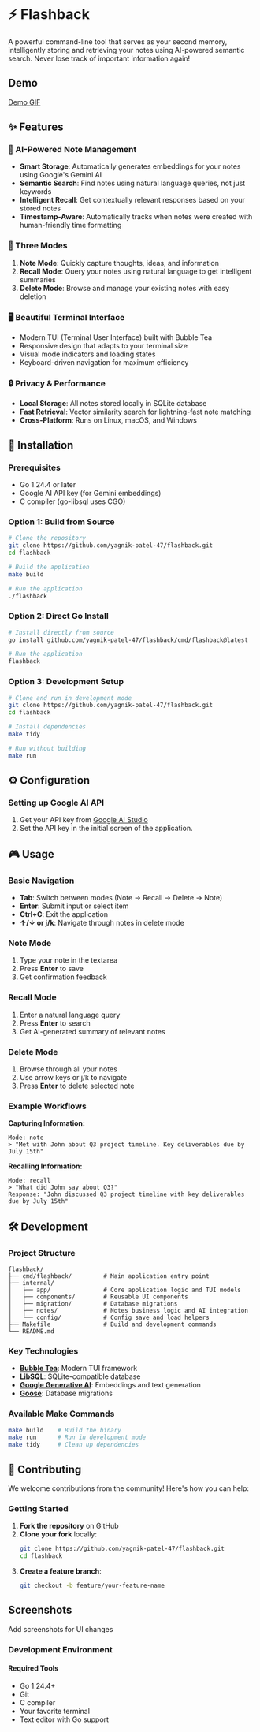 # ⚡ Flashback

A powerful command-line tool that serves as your second memory, intelligently storing and retrieving your notes using AI-powered semantic search. Never lose track of important information again!

## Demo
[Demo GIF](demo.gif)

## ✨ Features

### 🧠 AI-Powered Note Management
- **Smart Storage**: Automatically generates embeddings for your notes using Google's Gemini AI
- **Semantic Search**: Find notes using natural language queries, not just keywords
- **Intelligent Recall**: Get contextually relevant responses based on your stored notes
- **Timestamp-Aware**: Automatically tracks when notes were created with human-friendly time formatting

### 🎯 Three Modes
1. **Note Mode**: Quickly capture thoughts, ideas, and information
2. **Recall Mode**: Query your notes using natural language to get intelligent summaries
3. **Delete Mode**: Browse and manage your existing notes with easy deletion

### 🖥️ Beautiful Terminal Interface
- Modern TUI (Terminal User Interface) built with Bubble Tea
- Responsive design that adapts to your terminal size
- Visual mode indicators and loading states
- Keyboard-driven navigation for maximum efficiency

### 🔒 Privacy & Performance
- **Local Storage**: All notes stored locally in SQLite database
- **Fast Retrieval**: Vector similarity search for lightning-fast note matching
- **Cross-Platform**: Runs on Linux, macOS, and Windows

## 🚀 Installation

### Prerequisites
- Go 1.24.4 or later
- Google AI API key (for Gemini embeddings)
- C compiler (go-libsql uses CGO)

### Option 1: Build from Source
```bash
# Clone the repository
git clone https://github.com/yagnik-patel-47/flashback.git
cd flashback

# Build the application
make build

# Run the application
./flashback
```

### Option 2: Direct Go Install
```bash
# Install directly from source
go install github.com/yagnik-patel-47/flashback/cmd/flashback@latest

# Run the application
flashback
```

### Option 3: Development Setup
```bash
# Clone and run in development mode
git clone https://github.com/yagnik-patel-47/flashback.git
cd flashback

# Install dependencies
make tidy

# Run without building
make run
```

## ⚙️ Configuration

### Setting up Google AI API
1. Get your API key from [Google AI Studio](https://aistudio.google.com/apikey)
2. Set the API key in the initial screen of the application.

## 🎮 Usage

### Basic Navigation
- **Tab**: Switch between modes (Note → Recall → Delete → Note)
- **Enter**: Submit input or select item
- **Ctrl+C**: Exit the application
- **↑/↓ or j/k**: Navigate through notes in delete mode

### Note Mode
1. Type your note in the textarea
2. Press **Enter** to save
3. Get confirmation feedback

### Recall Mode
1. Enter a natural language query
2. Press **Enter** to search
3. Get AI-generated summary of relevant notes

### Delete Mode
1. Browse through all your notes
2. Use arrow keys or j/k to navigate
3. Press **Enter** to delete selected note

### Example Workflows

**Capturing Information:**
```
Mode: note
> "Met with John about Q3 project timeline. Key deliverables due by July 15th"
```

**Recalling Information:**
```
Mode: recall
> "What did John say about Q3?"
Response: "John discussed Q3 project timeline with key deliverables due by July 15th"
```

## 🛠️ Development

### Project Structure
```
flashback/
├── cmd/flashback/         # Main application entry point
├── internal/
│   ├── app/               # Core application logic and TUI models
│   ├── components/        # Reusable UI components
│   ├── migration/         # Database migrations
│   ├── notes/             # Notes business logic and AI integration
│   └── config/            # Config save and load helpers
├── Makefile               # Build and development commands
└── README.md
```

### Key Technologies
- **[Bubble Tea](https://github.com/charmbracelet/bubbletea)**: Modern TUI framework
- **[LibSQL](https://github.com/tursodatabase/go-libsql)**: SQLite-compatible database
- **[Google Generative AI](https://pkg.go.dev/google.golang.org/genai)**: Embeddings and text generation
- **[Goose](https://github.com/pressly/goose)**: Database migrations

### Available Make Commands
```bash
make build    # Build the binary
make run      # Run in development mode
make tidy     # Clean up dependencies
```

## 🤝 Contributing

We welcome contributions from the community! Here's how you can help:

### Getting Started
1. **Fork the repository** on GitHub
2. **Clone your fork** locally:
   ```bash
   git clone https://github.com/yagnik-patel-47/flashback.git
   cd flashback
   ```
3. **Create a feature branch**:
   ```bash
   git checkout -b feature/your-feature-name
   ```

## Screenshots
Add screenshots for UI changes

### Development Environment

#### Required Tools
- Go 1.24.4+
- Git
- C compiler
- Your favorite terminal
- Text editor with Go support
